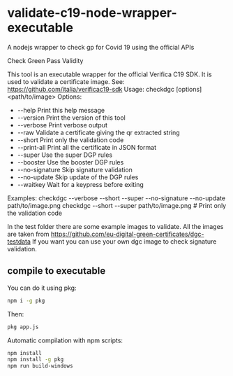# validate-c19-node-wrapper-executable
A nodejs wrapper to check gp for Covid 19 using the official APIs

Check Green Pass Validity

This tool is an executable wrapper for the official Verifica C19 SDK.
It is used to validate a certificate image.
See: https://github.com/italia/verificac19-sdk
Usage: checkdgc [options] <path/to/image>
Options:
  - --help                 Print this help message
  - --version              Print the version of this tool
  - --verbose              Print verbose output
  - --raw                  Validate a certificate giving the qr extracted string
  - --short                Print only the validation code
  - --print-all            Print all the certificate in JSON format
  - --super                Use the super DGP rules
  - --booster              Use the booster DGP rules
  - --no-signature         Skip signature validation
  - --no-update            Skip update of the DGP rules
  - --waitkey              Wait for a keypress before exiting

Examples:
  checkdgc --verbose --short --super --no-signature --no-update path/to/image.png
  checkdgc --short --super path/to/image.png # Print only the validation code

In the test folder there are some example images to validate. All the images are taken from https://github.com/eu-digital-green-certificates/dgc-testdata
If you want you can use your own dgc image to check signature validation.

## compile to executable

You can do it using pkg:

```sh 
npm i -g pkg
```

Then: 

```sh 
pkg app.js
```

Automatic compilation with npm scripts:

```sh 
npm install
npm install -g pkg
npm run build-windows
```

